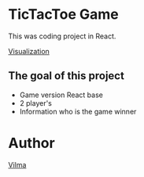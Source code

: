 # TicTacToe Game

This was coding project in React.

[Visualization](VilmaPa.github.com/tic-tac-toe-game/img/tictactoe.jpg)

## The goal of this project

* Game version React base
* 2 player's
* Information who is the game winner

# Author

[Vilma](https://github.com/VilmaPa)
